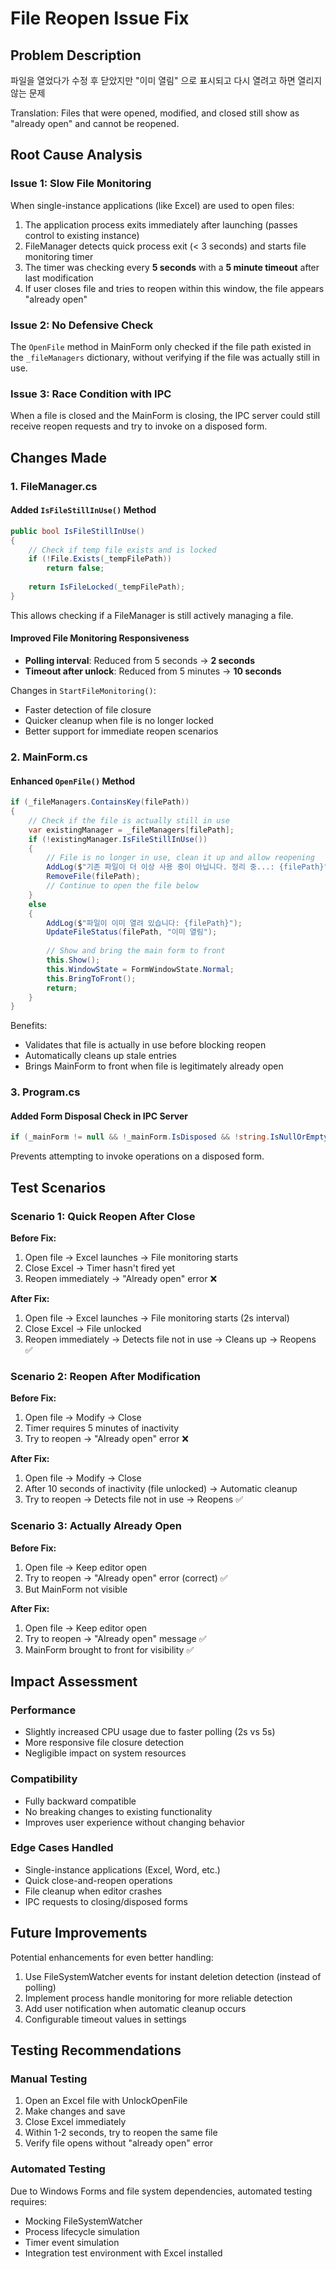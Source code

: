 # File Reopen Issue Fix

## Problem Description

파일을 열었다가 수정 후 닫았지만 "이미 열림" 으로 표시되고 다시 열려고 하면 열리지 않는 문제

Translation: Files that were opened, modified, and closed still show as "already open" and cannot be reopened.

## Root Cause Analysis

### Issue 1: Slow File Monitoring
When single-instance applications (like Excel) are used to open files:
1. The application process exits immediately after launching (passes control to existing instance)
2. FileManager detects quick process exit (< 3 seconds) and starts file monitoring timer
3. The timer was checking every **5 seconds** with a **5 minute timeout** after last modification
4. If user closes file and tries to reopen within this window, the file appears "already open"

### Issue 2: No Defensive Check
The `OpenFile` method in MainForm only checked if the file path existed in the `_fileManagers` dictionary, without verifying if the file was actually still in use.

### Issue 3: Race Condition with IPC
When a file is closed and the MainForm is closing, the IPC server could still receive reopen requests and try to invoke on a disposed form.

## Changes Made

### 1. FileManager.cs

#### Added `IsFileStillInUse()` Method
```csharp
public bool IsFileStillInUse()
{
    // Check if temp file exists and is locked
    if (!File.Exists(_tempFilePath))
        return false;
        
    return IsFileLocked(_tempFilePath);
}
```

This allows checking if a FileManager is still actively managing a file.

#### Improved File Monitoring Responsiveness
- **Polling interval**: Reduced from 5 seconds → **2 seconds**
- **Timeout after unlock**: Reduced from 5 minutes → **10 seconds**

Changes in `StartFileMonitoring()`:
- Faster detection of file closure
- Quicker cleanup when file is no longer locked
- Better support for immediate reopen scenarios

### 2. MainForm.cs

#### Enhanced `OpenFile()` Method
```csharp
if (_fileManagers.ContainsKey(filePath))
{
    // Check if the file is actually still in use
    var existingManager = _fileManagers[filePath];
    if (!existingManager.IsFileStillInUse())
    {
        // File is no longer in use, clean it up and allow reopening
        AddLog($"기존 파일이 더 이상 사용 중이 아닙니다. 정리 중...: {filePath}");
        RemoveFile(filePath);
        // Continue to open the file below
    }
    else
    {
        AddLog($"파일이 이미 열려 있습니다: {filePath}");
        UpdateFileStatus(filePath, "이미 열림");
        
        // Show and bring the main form to front
        this.Show();
        this.WindowState = FormWindowState.Normal;
        this.BringToFront();
        return;
    }
}
```

Benefits:
- Validates that file is actually in use before blocking reopen
- Automatically cleans up stale entries
- Brings MainForm to front when file is legitimately already open

### 3. Program.cs

#### Added Form Disposal Check in IPC Server
```csharp
if (_mainForm != null && !_mainForm.IsDisposed && !string.IsNullOrEmpty(message))
```

Prevents attempting to invoke operations on a disposed form.

## Test Scenarios

### Scenario 1: Quick Reopen After Close
**Before Fix:**
1. Open file → Excel launches → File monitoring starts
2. Close Excel → Timer hasn't fired yet
3. Reopen immediately → "Already open" error ❌

**After Fix:**
1. Open file → Excel launches → File monitoring starts (2s interval)
2. Close Excel → File unlocked
3. Reopen immediately → Detects file not in use → Cleans up → Reopens ✅

### Scenario 2: Reopen After Modification
**Before Fix:**
1. Open file → Modify → Close
2. Timer requires 5 minutes of inactivity
3. Try to reopen → "Already open" error ❌

**After Fix:**
1. Open file → Modify → Close
2. After 10 seconds of inactivity (file unlocked) → Automatic cleanup
3. Try to reopen → Detects file not in use → Reopens ✅

### Scenario 3: Actually Already Open
**Before Fix:**
1. Open file → Keep editor open
2. Try to reopen → "Already open" error (correct) ✅
3. But MainForm not visible

**After Fix:**
1. Open file → Keep editor open
2. Try to reopen → "Already open" message ✅
3. MainForm brought to front for visibility ✅

## Impact Assessment

### Performance
- Slightly increased CPU usage due to faster polling (2s vs 5s)
- More responsive file closure detection
- Negligible impact on system resources

### Compatibility
- Fully backward compatible
- No breaking changes to existing functionality
- Improves user experience without changing behavior

### Edge Cases Handled
- Single-instance applications (Excel, Word, etc.)
- Quick close-and-reopen operations
- File cleanup when editor crashes
- IPC requests to closing/disposed forms

## Future Improvements

Potential enhancements for even better handling:
1. Use FileSystemWatcher events for instant deletion detection (instead of polling)
2. Implement process handle monitoring for more reliable detection
3. Add user notification when automatic cleanup occurs
4. Configurable timeout values in settings

## Testing Recommendations

### Manual Testing
1. Open an Excel file with UnlockOpenFile
2. Make changes and save
3. Close Excel immediately
4. Within 1-2 seconds, try to reopen the same file
5. Verify file opens without "already open" error

### Automated Testing
Due to Windows Forms and file system dependencies, automated testing requires:
- Mocking FileSystemWatcher
- Process lifecycle simulation
- Timer event simulation
- Integration test environment with Excel installed
